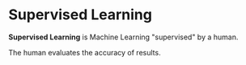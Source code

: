# Supervised Learning

**Supervised Learning** is Machine Learning "supervised" by a human.

The human evaluates the accuracy of results.

